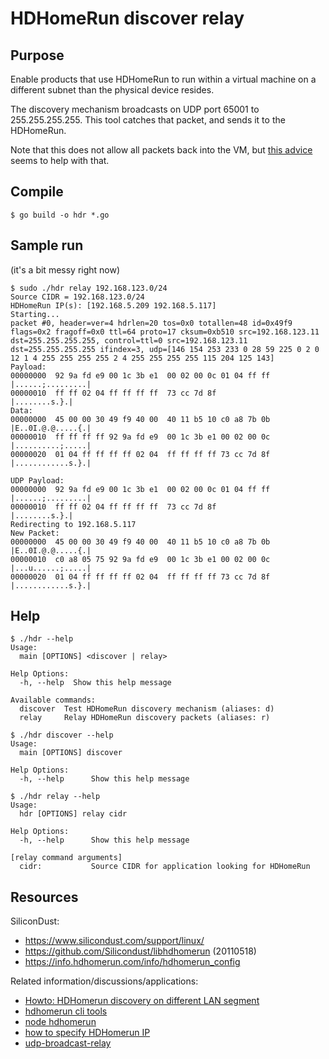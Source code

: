 # HDHomeRun discover relay

## Purpose

Enable products that use HDHomeRun to run within a virtual machine on a different subnet than the physical device resides.

The discovery mechanism broadcasts on UDP port 65001 to 255.255.255.255. This tool catches that packet, and sends it to the HDHomeRun.

Note that this does not allow all packets back into the VM, but [this advice](https://www.mythtv.org/wiki/Silicondust_HDHomeRun_Dual#Can.27t_Connect_to_HDHR.3F) seems to help with that.

## Compile

```
$ go build -o hdr *.go
```

## Sample run

(it's a bit messy right now)

```
$ sudo ./hdr relay 192.168.123.0/24
Source CIDR = 192.168.123.0/24
HDHomeRun IP(s): [192.168.5.209 192.168.5.117]
Starting...
packet #0, header=ver=4 hdrlen=20 tos=0x0 totallen=48 id=0x49f9 flags=0x2 fragoff=0x0 ttl=64 proto=17 cksum=0xb510 src=192.168.123.11 dst=255.255.255.255, control=ttl=0 src=192.168.123.11 dst=255.255.255.255 ifindex=3, udp=[146 154 253 233 0 28 59 225 0 2 0 12 1 4 255 255 255 255 2 4 255 255 255 255 115 204 125 143]
Payload:
00000000  92 9a fd e9 00 1c 3b e1  00 02 00 0c 01 04 ff ff  |......;.........|
00000010  ff ff 02 04 ff ff ff ff  73 cc 7d 8f              |........s.}.|
Data:
00000000  45 00 00 30 49 f9 40 00  40 11 b5 10 c0 a8 7b 0b  |E..0I.@.@.....{.|
00000010  ff ff ff ff 92 9a fd e9  00 1c 3b e1 00 02 00 0c  |..........;.....|
00000020  01 04 ff ff ff ff 02 04  ff ff ff ff 73 cc 7d 8f  |............s.}.|

UDP Payload:
00000000  92 9a fd e9 00 1c 3b e1  00 02 00 0c 01 04 ff ff  |......;.........|
00000010  ff ff 02 04 ff ff ff ff  73 cc 7d 8f              |........s.}.|
Redirecting to 192.168.5.117
New Packet:
00000000  45 00 00 30 49 f9 40 00  40 11 b5 10 c0 a8 7b 0b  |E..0I.@.@.....{.|
00000010  c0 a8 05 75 92 9a fd e9  00 1c 3b e1 00 02 00 0c  |...u......;.....|
00000020  01 04 ff ff ff ff 02 04  ff ff ff ff 73 cc 7d 8f  |............s.}.|
```

## Help

```
$ ./hdr --help
Usage:
  main [OPTIONS] <discover | relay>

Help Options:
  -h, --help  Show this help message

Available commands:
  discover  Test HDHomeRun discovery mechanism (aliases: d)
  relay     Relay HDHomeRun discovery packets (aliases: r)
```

```
$ ./hdr discover --help
Usage:
  main [OPTIONS] discover

Help Options:
  -h, --help      Show this help message
```

```
$ ./hdr relay --help
Usage:
  hdr [OPTIONS] relay cidr

Help Options:
  -h, --help      Show this help message

[relay command arguments]
  cidr:           Source CIDR for application looking for HDHomeRun
```

## Resources

SiliconDust:
* https://www.silicondust.com/support/linux/
* https://github.com/Silicondust/libhdhomerun (20110518)
* https://info.hdhomerun.com/info/hdhomerun_config

Related information/discussions/applications:
* [Howto: HDHomerun discovery on different LAN segment](https://community.ui.com/questions/Howto-HDHomerun-discovery-on-different-LAN-segment/97db52c6-4add-4ba1-ab0d-27ee6f43db8f)
* [hdhomerun cli tools](https://github.com/patrickshuff/hdhomerun)
* [node hdhomerun](https://github.com/mharsch/node-hdhomerun)
* [how to specify HDHomerun IP](https://tvheadend.org/boards/5/topics/33352?r=33363)
* [udp-broadcast-relay](https://github.com/nomeata/udp-broadcast-relay)
